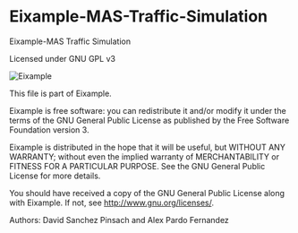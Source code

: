 Eixample-MAS-Traffic-Simulation
===============================

Eixample-MAS Traffic Simulation

Licensed under GNU GPL v3

![Eixample](https://github.com/alex-pardo/Eixample-MAS-Traffic-Simulation/raw/gh-pages/images/eixample.tiff)

This file is part of Eixample.

Eixample is free software: you can redistribute it and/or modify
it under the terms of the GNU General Public License as published by
the Free Software Foundation version 3.

Eixample is distributed in the hope that it will be useful,
but WITHOUT ANY WARRANTY; without even the implied warranty of
MERCHANTABILITY or FITNESS FOR A PARTICULAR PURPOSE.  See the
GNU General Public License for more details.

You should have received a copy of the GNU General Public License
along with Eixample.  If not, see <http://www.gnu.org/licenses/>.

Authors: David Sanchez Pinsach and Alex Pardo Fernandez
